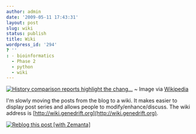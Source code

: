 ```yaml
---
author: admin
date: '2009-05-11 17:43:31'
layout: post
slug: wiki
status: publish
title: Wiki
wordpress_id: '294'
? ''
: - bioinformatics
  - Phase 2
  - python
  - wiki
---
```


[![History comparison reports highlight the
chang...](http://upload.wikimedia.org/wikipedia/commons/thumb/3/3d/History_comparison_example.png/300px-History_comparison_example.png "History comparison reports highlight the chang...")](http://commons.wikipedia.org/wiki/Image:History_comparison_example.png)
  ~ Image via
    [Wikipedia](http://commons.wikipedia.org/wiki/Image:History_comparison_example.png)

I'm slowly moving the posts from the blog to a wiki. It makes easier to
display post series and allows people to modify/enhance/discuss. The
wiki address is [http://wiki.genedrift.org](http://wiki.genedrift.org).

[![Reblog this post [with
Zemanta]](http://img.zemanta.com/reblog_a.png?x-id=ddf23630-4b1e-4cb1-8363-47b964768c18)](http://reblog.zemanta.com/zemified/ddf23630-4b1e-4cb1-8363-47b964768c18/ "Reblog this post [with Zemanta]")
